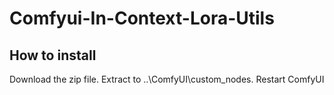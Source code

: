 # Comfyui-In-Context-Lora-Utils

## How to install 
Download the zip file. 
Extract to ..\ComfyUI\custom_nodes. 
Restart ComfyUI 

